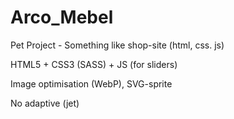 # Arco_Mebel

Pet Project - Something like shop-site (html, css. js)

HTML5 + CSS3 (SASS) + JS (for sliders)

Image optimisation (WebP), SVG-sprite

No adaptive (jet)
